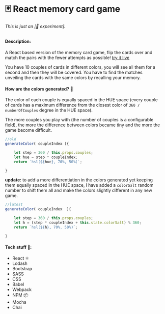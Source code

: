 # 🃏 React memory card game

###### This is just an \[🔬 experiment\].

#### Description:
 A React based version of the memory card game, flip the cards over and match the pairs with the fewer attempts as possible! [try it live](http://francescorizzi.info/experiments/react-memory-card-game)

 You have 10 couples of cards in different colors, you will see all them for a second and then they will be covered. You have to find the matches unveiling the cards with the same colors by recalling your memory.

#### How are the colors generated? 🎨
The color of each couple is equally spaced in the HUE space (every couple of cards has a maximum difference from the closest color of `360 / numberOfCouples` degree in the HUE space).

The more couples you play with (the number of couples is a configurable field), the more the difference between colors became tiny and the more the game become difficult.

```javascript
//old
generateColor( coupleIndex ){

    let step = 360 / this.props.couples;
    let hue = step * coupleIndex;
    return `hsl(${hue}, 70%, 50%)`;

}
```
**update:** to add a more differentiation in the colors generated yet keeping them equally spaced in the HUE space, I have added a `colorSalt` random number to shift them all and make the colors slightly different in any new game.
```javascript
//latest
generateColor( coupleIndex  ){

    let step = 360 / this.props.couples;
    let h = (step * coupleIndex + this.state.colorSalt) % 360;
    return `hsl(${h}, 70%, 50%)`;

}
```

#### Tech stuff 👾:
- React ⚛️
- Lodash
- Bootstrap
- SASS
- CSS
- Babel
- Webpack
- NPM 📦
- Mocha
- Chai